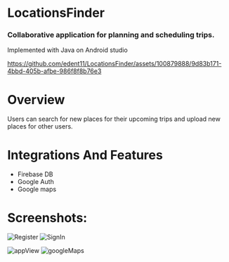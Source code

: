 # LocationsFinder
### Collaborative application for planning and scheduling trips.

Implemented with Java on Android studio

https://github.com/edent11/LocationsFinder/assets/100879888/9d83b171-4bbd-405b-afbe-986f8f8b76e3

# Overview
Users can search for new places for their upcoming trips and upload new places for other users.


# Integrations And Features
- Firebase DB 
- Google Auth
- Google maps
  

# Screenshots:

![Register](https://github.com/edent11/LocationsFinder/assets/100879888/515ef95f-a657-4b82-9690-5497175571bf) ![SignIn](https://github.com/edent11/LocationsFinder/assets/100879888/0e9f4fab-f9cf-4f2b-a810-4a3d1809327f) 

![appView](https://github.com/edent11/LocationsFinder/assets/100879888/98e3c995-aebc-4661-8cb8-0faccbd713a9) ![googleMaps](https://github.com/edent11/LocationsFinder/assets/100879888/5b339f76-7b7c-4b59-bec1-d5a3a5fdde4a)





